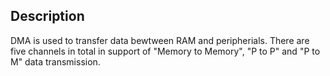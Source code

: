 ## Description
DMA is used to transfer data bewtween RAM and peripherials. 
There are five channels in total in support of "Memory to Memory", "P to P" and "P to M" data transmission.
